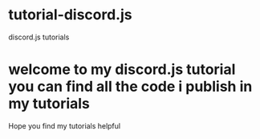 # tutorial-discord.js
discord.js tutorials
# welcome to my discord.js tutorial you can find all the code i publish in my tutorials

Hope you find my tutorials helpful

